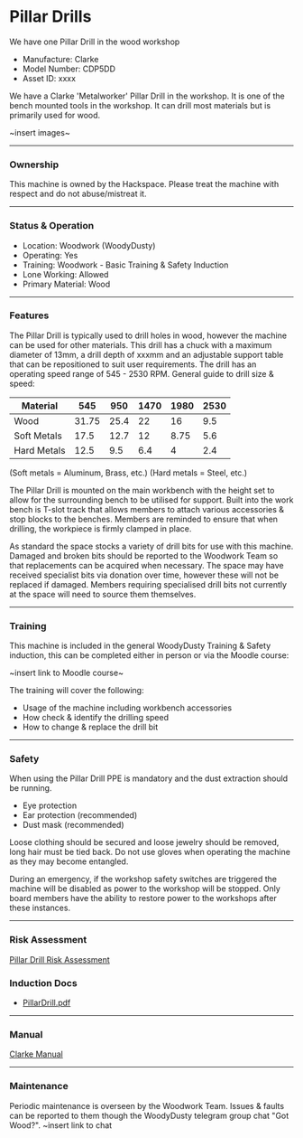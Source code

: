 # Pillar Drills
 We have one Pillar Drill in the wood workshop

- Manufacture: Clarke
- Model Number: CDP5DD
- Asset ID: xxxx

We have a Clarke 'Metalworker' Pillar Drill in the workshop. It is one of the bench mounted tools in the workshop.  It can drill most materials but is primarily used for wood.

~insert images~

---

### **Ownership**
This machine is owned by the Hackspace. Please treat the machine with respect and do not abuse/mistreat it.

---

### **Status & Operation**

- Location: Woodwork (WoodyDusty)
- Operating: Yes
- Training: Woodwork - Basic Training & Safety Induction
- Lone Working: Allowed
- Primary Material: Wood

---

### **Features**
The Pillar Drill is typically used to drill holes in wood, however the machine can be used for other materials.  This drill has a chuck with a maximum diameter of 13mm, a drill depth of xxxmm and an adjustable support table that can be repositioned to suit user requirements.  The drill has an operating speed range of 545 - 2530 RPM.  General guide to drill size & speed:

| Material    | 545   | 950  | 1470 | 1980 | 2530 |
|-------------|-------|------|------|------|------|
| Wood        | 31.75 | 25.4 | 22   | 16   | 9.5  |
| Soft Metals | 17.5  | 12.7 | 12   | 8.75 | 5.6  |
| Hard Metals | 12.5  | 9.5  | 6.4  | 4    | 2.4  |

(Soft metals = Aluminum, Brass, etc.) (Hard metals = Steel, etc.)

The Pillar Drill is mounted on the main workbench with the height set to allow for the surrounding bench to be utilised for support.  Built into the work bench is T-slot track that allows members to attach various accessories & stop blocks to the benches.  Members are reminded to ensure that when drilling, the workpiece is firmly clamped in place.

As standard the space stocks a variety of drill bits for use with this machine.  Damaged and broken bits should be reported to the Woodwork Team so that replacements can be acquired when necessary.  The space may have received specialist bits via donation over time, however these will not be replaced if damaged. Members requiring specialised drill bits not currently at the space will need to source them themselves.  

---

### **Training**
This machine is included in the general WoodyDusty Training & Safety induction, this can be completed either in person or via the Moodle course:

~insert link to Moodle course~

The training will cover the following:
  - Usage of the machine including  workbench accessories
  - How check & identify the drilling speed
  - How to change & replace the drill bit

---

### **Safety**
When using the Pillar Drill PPE is mandatory and the dust extraction should be running.
  - Eye protection
  - Ear protection (recommended)
  - Dust mask (recommended)

Loose clothing should be secured and loose jewelry should be removed, long hair must be tied back.  Do not use gloves when operating the machine as they may become entangled.

During an emergency, if the workshop safety switches are triggered the machine will be disabled as power to the workshop will be stopped. Only board members have the ability to restore power to the workshops after these instances.

---

### **Risk Assessment**
[Pillar Drill Risk Assessment](https://docs.google.com/document/d/1ig6mghyfCGQnn0kOcE3Z2foC5rsd1CZbelOLopmDXX4/edit?usp=sharing)

### **Induction Docs**

  * [PillarDrill.pdf](../Inductions/PillarDrill.pdf)

---

### **Manual**
[Clarke Manual](https://www.clarkeservice.co.uk/manuals/drill_presses/cdp5dd_5r.pdf)

---

### **Maintenance**
Periodic maintenance is overseen by the Woodwork Team.  Issues & faults can be reported to them though the WoodyDusty telegram group chat "Got Wood?". ~insert link to chat
